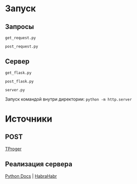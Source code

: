 # Запуск
## Запросы
``` get_request.py ```

``` post_request.py ```

## Сервер
``` get_flask.py ```

``` post_flask.py ```

``` server.py ```

Запуск командой внутри директории: ``` python -m http.server ```


# Источники
## POST
[TProger](https://www.youtube.com/watch?list=PL1A2CSdiySGIPxpSlgzsZiWDavYTAx61d&v=bTThyxVy7Sk)

## Реализация сервера
[Python Docs](https://docs.python.org/3/library/http.server.html)
 | [HabraHabr](https://habrahabr.ru/sandbox/28540/)